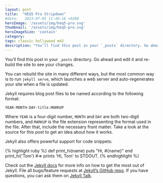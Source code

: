 ```yaml
---
layout: post
title:  "HEQ5 Pro Stripdown"
#date:   2023-07-05 11:40:16 +0200
heroImage: '/assets/img/heq5-pro.svg'
thumbnail: '/assets/img/heq5-pro.svg'
heroImageSize: 'contain'
category: 
tags: classic hollywood m42
description: "You’ll find this post in your `_posts` directory. Go ahead and edit it and re-build the site to see your changes."
---
```


You’ll find this post in your `_posts` directory. Go ahead and edit it and re-build the site to see your changes. 
 
<!--more-->

You can rebuild the site in many different ways, but the most common way is to run `jekyll serve`, which launches a web server and auto-regenerates your site when a file is updated.

Jekyll requires blog post files to be named according to the following format:

`YEAR-MONTH-DAY-title.MARKUP`

Where `YEAR` is a four-digit number, `MONTH` and `DAY` are both two-digit numbers, and `MARKUP` is the file extension representing the format used in the file. After that, include the necessary front matter. Take a look at the source for this post to get an idea about how it works.

Jekyll also offers powerful support for code snippets:

{% highlight ruby %}
def print_hi(name)
  puts "Hi, #{name}"
end
print_hi('Tom')
#=> prints 'Hi, Tom' to STDOUT.
{% endhighlight %}

Check out the [Jekyll docs][jekyll-docs] for more info on how to get the most out of Jekyll. File all bugs/feature requests at [Jekyll’s GitHub repo][jekyll-gh]. If you have questions, you can ask them on [Jekyll Talk][jekyll-talk].

[jekyll-docs]: https://jekyllrb.com/docs/home
[jekyll-gh]:   https://github.com/jekyll/jekyll
[jekyll-talk]: https://talk.jekyllrb.com/
